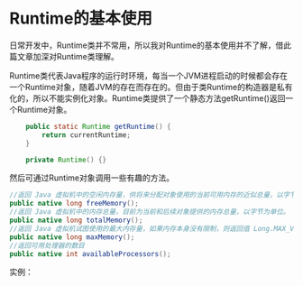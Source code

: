 # Runtime的基本使用

日常开发中，Runtime类并不常用，所以我对Runtime的基本使用并不了解，借此篇文章加深对Runtime类理解。

Runtime类代表Java程序的运行时环境，每当一个JVM进程启动的时候都会存在一个Runtime对象，随着JVM的存在而存在的。但由于类Runtime的构造器是私有化的，所以不能实例化对象。Runtime类提供了一个静态方法getRuntime()返回一个Runtime对象。

```java
    public static Runtime getRuntime() {
        return currentRuntime;
    }

    private Runtime() {}
```

然后可通过Runtime对象调用一些有趣的方法。

```java
//返回 Java 虚拟机中的空闲内存量，供将来分配对象使用的当前可用内存的近似总量，以字节为单位。
public native long freeMemory();
//返回 Java 虚拟机中的内存总量，目前为当前和后续对象提供的内存总量，以字节为单位。
public native long totalMemory();
//返回 Java 虚拟机试图使用的最大内存量，如果内存本身没有限制，则返回值 Long.MAX_VALUE，以字节为单位。
public native long maxMemory();
//返回可用处理器的数目
public native int availableProcessors();
```

实例：
